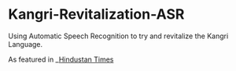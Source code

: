 # Kangri-Revitalization-ASR
Using Automatic Speech Recognition to try and revitalize the Kangri Language.

As featured in _[Hindustan Times](https://www.hindustantimes.com/cities/delhi-news/delhi-teenager-wins-prestigious-spirit-of-ramanujan-grant-for-ai-project-reviving-endangered-indian-language-awarded-4800-for-research-101680634618200.html)
